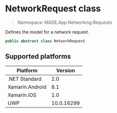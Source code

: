# NetworkRequest class

> Namespace: MADE.App.Networking.Requests

Defines the model for a network request.

```csharp
public abstract class NetworkRequest
```

## Supported platforms

| Platform | Version |
| --- | --- |
| .NET Standard | 2.0 |
| Xamarin.Android | 8.1 |
| Xamarin.iOS  | 1.0 |
| UWP | 10.0.16299 | 